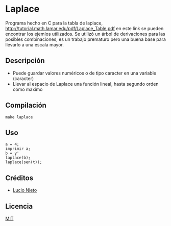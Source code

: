 # Laplace
Programa hecho en C para la tabla de laplace, http://tutorial.math.lamar.edu/pdf/Laplace_Table.pdf en este link se pueden encontrar los ejemlos utilizados.
Se utilizó un árbol de derivaciones para las posibles combinaciones, es un trabajo prematuro pero una buena base para llevarlo a una escala mayor.

## Descripción

- Puede guardar valores numéricos o de tipo caracter en una variable (caracter)
- Llevar al espacio de Laplace una función lineal, hasta segundo orden como maximo

## Compilación

```
make laplace
```

## Uso

```
a = 4;
imprimir a;
b = y'
laplace(b);
laplace(sen(t));
```

## Créditos
- [Lucio Nieto](https://www.facebook.com/Zkywalker3030)

## Licencia

[MIT](https://opensource.org/licenses/MIT)
